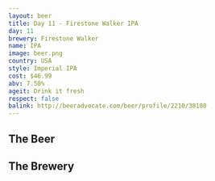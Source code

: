 ```yaml
---
layout: beer
title: Day 11 - Firestone Walker IPA
day: 11
brewery: Firestone Walker
name: IPA
image: beer.png
country: USA
style: Imperial IPA
cost: $46.99
abv: 7.50%
ageit: Drink it fresh
respect: false
balink: http://beeradvocate.com/beer/profile/2210/38180
---
```

## The Beer

## The Brewery

